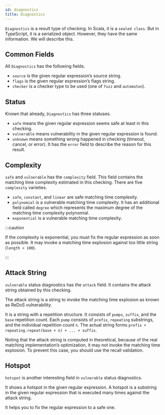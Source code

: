 ```yaml
---
id: diagnostics
title: Diagnostics
---
```


`Diagnostics` is a result type of checking. In Scala, it is a `sealed class`.
But in TypeScript, it is a serialized object.
However, they have the same information. We will describe this.

## Common Fields

All `Diagnostics` has the following fields.

- `source` is the given regular expression’s source string.
- `flags` is the given regular expression’s flags string.
- `checker` is a checker type to be used (one of `fuzz` and `automaton`).

## Status

Known that already, `Diagnostics` has three statuses.

- `safe` means the given regular expression seems safe at least in this checking.
- `vulnerable` means vulnerability in the given regular expression is found.
- `unknown` means something wrong happened in checking (timeout, cancel, or error). It has the `error` field to describe the reason for this result.

## Complexity

`safe` and `vulnerable` has the `complexity` field.
This field contains the matching time complexity estimated in this checking.
There are five `complexity` varieties.

- `safe`, `constant`, and `linear` are safe matching time complexity.
- `polynomial` is a vulnerable matching time complexity. It has an additional field called `degree` which represents the maximum degree of the matching time complexity polynomial.
- `exponential` is a vulnerable matching time complexity.

:::caution

If the complexity is exponential, you must fix the regular expression as soon as possible.
It may invoke a matching time explosion against too little string (`length < 100`).

:::

## Attack String

`vulnerable` status diagnostics has the `attack` field. It contains the attack string obtained by this checking.

The attack string is a string to invoke the matching time explosion as known as ReDoS vulnerability.

It is a string with a repetition structure. It consists of `pumps`, `suffix`, and the `base` repetition count.
Each `pump` consists of `prefix`, `repeating` substrings, and the individual repetition count `n`. The actual string forms `prefix + repeating.repeat(base + n) + ... + suffix`.

Noting that the attack string is computed in theoretical, because of the real matching implementation’s optimization, it may not invoke the matching time explosion.
To prevent this case, you should use the recall validation.

## Hotspot

`hotspot` is another interesting field in `vulnerable` status diagnostics.

It shows a hotspot in the given regular expression.
A hotspot is a substring in the given regular expression that is executed many times against the attack string.

It helps you to fix the regular expression to a safe one.
